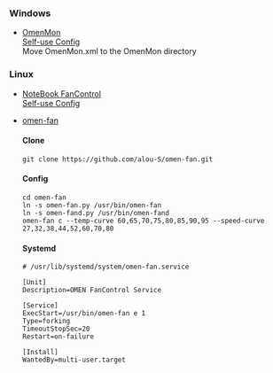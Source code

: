 ### Windows
- [OmenMon](https://github.com/OmenMon/OmenMon)<br>
  [Self-use Config](https://github.com/lyrnya/fan-omen16/blob/main/Config/OmenMon.xml.sys)<br>
  Move OmenMon.xml to the OmenMon directory

### Linux
- [NoteBook FanControl](https://github.com/nbfc-linux/nbfc-linux)<br>
  [Self-use Config](https://github.com/lyrnya/fan-omen16/blob/main/Config/HP%20OMEN%20Laptop%2016-b0xxx.json)

- [omen-fan](https://github.com/alou-S/omen-fan)
  #### Clone
  ```
  git clone https://github.com/alou-S/omen-fan.git
  ```
  #### Config
  ```
  cd omen-fan
  ln -s omen-fan.py /usr/bin/omen-fan
  ln -s omen-fand.py /usr/bin/omen-fand
  omen-fan c --temp-curve 60,65,70,75,80,85,90,95 --speed-curve 27,32,38,44,52,60,70,80
  ```
  #### Systemd
  ```
  # /usr/lib/systemd/system/omen-fan.service
  
  [Unit]
  Description=OMEN FanControl Service
  
  [Service]
  ExecStart=/usr/bin/omen-fan e 1
  Type=forking
  TimeoutStopSec=20
  Restart=on-failure
  
  [Install]
  WantedBy=multi-user.target
  ```
